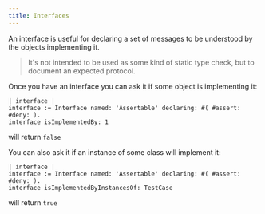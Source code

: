 ```yaml
---
title: Interfaces
---
```


An interface is useful for declaring a set of messages to be understood by the objects implementing it.

> It's not intended to be used as some kind of static type check, but to document an expected protocol.

Once you have an interface you can ask it if some object is implementing it:

```smalltalk
| interface |
interface := Interface named: 'Assertable' declaring: #( #assert: #deny: ).
interface isImplementedBy: 1
```
will return `false`

You can also ask it if an instance of some class will implement it:

```smalltalk
| interface |
interface := Interface named: 'Assertable' declaring: #( #assert: #deny: ).
interface isImplementedByInstancesOf: TestCase
```
will return `true`
